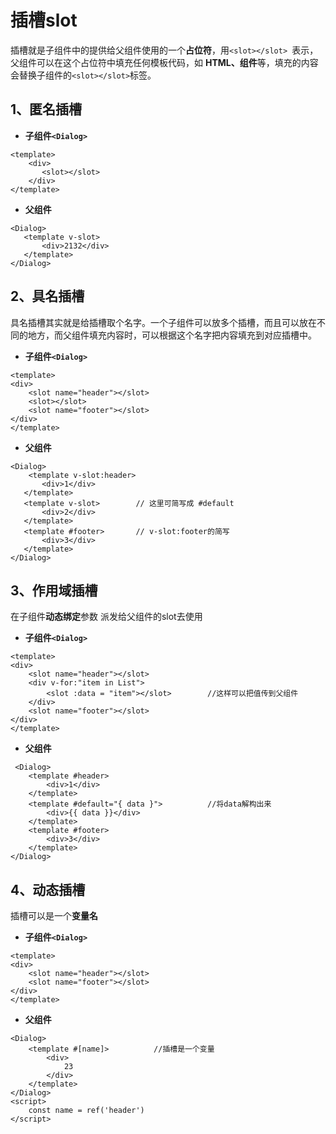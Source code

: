 # 插槽slot

插槽就是子组件中的提供给父组件使用的一个**占位符**，用`<slot></slot> `表示，父组件可以在这个占位符中填充任何模板代码，如 **HTML、组件**等，填充的内容会替换子组件的`<slot></slot>`标签。

## 1、匿名插槽

- **子组件`<Dialog>`**

```vue
<template>
    <div>
       <slot></slot>
    </div>
</template>
```

- **父组件**

```vue
<Dialog>
   <template v-slot>
       <div>2132</div>
   </template>
</Dialog>
```



## 2、具名插槽

具名插槽其实就是给插槽取个名字。一个子组件可以放多个插槽，而且可以放在不同的地方，而父组件填充内容时，可以根据这个名字把内容填充到对应插槽中。

- **子组件`<Dialog>`**

```vue
<template>
<div>
    <slot name="header"></slot>
    <slot></slot>
    <slot name="footer"></slot>
</div>
</template>
```

- **父组件**

```vue
<Dialog>
    <template v-slot:header>
       <div>1</div>
   </template>
   <template v-slot>		// 这里可简写成 #default
       <div>2</div>
   </template>
   <template #footer>		// v-slot:footer的简写
       <div>3</div>
   </template>
</Dialog>
```



## 3、作用域插槽

在子组件**动态绑定**参数 派发给父组件的slot去使用

- **子组件`<Dialog>`**

```vue
<template>
<div>
	<slot name="header"></slot>
    <div v-for:"item in List">
        <slot :data = "item"></slot>		//这样可以把值传到父组件
    </div>
    <slot name="footer"></slot>
</div>
</template>
```

- **父组件**

```vue
 <Dialog>
    <template #header>
        <div>1</div>
    </template>
    <template #default="{ data }">			//将data解构出来
        <div>{{ data }}</div>
    </template>
    <template #footer>
        <div>3</div>
    </template>
</Dialog>
```



## 4、动态插槽

插槽可以是一个**变量名**

- **子组件`<Dialog>`**

```vue
<template>
<div>
	<slot name="header"></slot>
    <slot name="footer"></slot>
</div>
</template>
```

- **父组件**

```vue
<Dialog>
    <template #[name]>			//插槽是一个变量
        <div>
            23
        </div>
    </template>
</Dialog>
<script>
    const name = ref('header')
</script>
```

